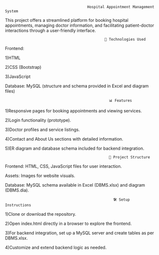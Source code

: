                                          Hospital Appointment Management System



This project offers a streamlined platform for booking hospital appointments, managing doctor information, and facilitating patient-doctor interactions through a user-friendly interface.


                                                  🚀 Technologies Used
  Frontend:

  1)HTML
  
  2)CSS (Bootstrap)
  
  3)JavaScript
  

  Database:
    MySQL (structure and schema provided in Excel and diagram files)

                                                    📊 Features

1)Responsive pages for booking appointments and viewing services.

2)Login functionality (prototype).

3)Doctor profiles and service listings.

4)Contact and About Us sections with detailed information.

5)ER diagram and database schema included for backend integration.


                                                    📂 Project Structure

Frontend: HTML, CSS, JavaScript files for user interaction.

Assets: Images for website visuals.

Database: MySQL schema available in Excel (DBMS.xlsx) and diagram (DBMS.dia).


                                                      🛠️ Setup Instructions

1)Clone or download the repository.

2)Open index.html directly in a browser to explore the frontend.

3)For backend integration, set up a MySQL server and create tables as per DBMS.xlsx.

4)Customize and extend backend logic as needed.
